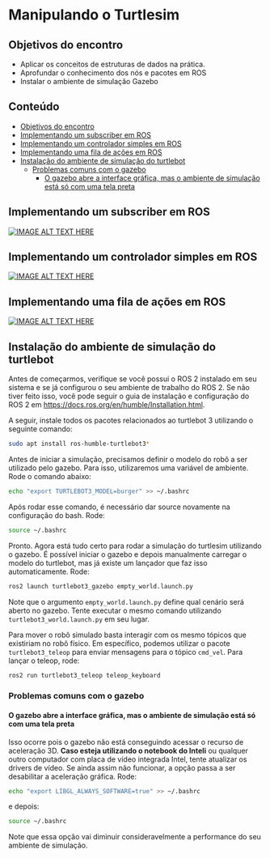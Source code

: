 # Manipulando o Turtlesim <!-- omit in toc -->

## Objetivos do encontro
* Aplicar os conceitos de estruturas de dados na prática.
* Aprofundar o conhecimento dos nós e pacotes em ROS
* Instalar o ambiente de simulação Gazebo

## Conteúdo <!-- omit in toc -->

- [Objetivos do encontro](#objetivos-do-encontro)
- [Implementando um subscriber em ROS](#implementando-um-subscriber-em-ros)
- [Implementando um controlador simples em ROS](#implementando-um-controlador-simples-em-ros)
- [Implementando uma fila de ações em ROS](#implementando-uma-fila-de-ações-em-ros)
- [Instalação do ambiente de simulação do turtlebot](#instalação-do-ambiente-de-simulação-do-turtlebot)
  - [Problemas comuns com o gazebo](#problemas-comuns-com-o-gazebo)
    - [O gazebo abre a interface gráfica, mas o ambiente de simulação está só com uma tela preta](#o-gazebo-abre-a-interface-gráfica-mas-o-ambiente-de-simulação-está-só-com-uma-tela-preta)

## Implementando um subscriber em ROS
[![IMAGE ALT TEXT HERE](https://img.youtube.com/vi/7CkcfUkLMWQ/hqdefault.jpg)](https://www.youtube.com/watch?v=7CkcfUkLMWQ)

## Implementando um controlador simples em ROS

[![IMAGE ALT TEXT HERE](https://img.youtube.com/vi/pDDB2E7CWUI/hqdefault.jpg)](https://www.youtube.com/watch?v=pDDB2E7CWUI)

## Implementando uma fila de ações em ROS

[![IMAGE ALT TEXT HERE](https://img.youtube.com/vi/c9F0yM7PLKs/hqdefault.jpg)](https://www.youtube.com/watch?v=c9F0yM7PLKs)

## Instalação do ambiente de simulação do turtlebot

Antes de começarmos, verifique se você possui o ROS 2 instalado em seu sistema e se já configurou o seu ambiente de trabalho do ROS 2. Se não tiver feito isso, você pode seguir o guia de instalação e configuração do ROS 2 em https://docs.ros.org/en/humble/Installation.html.

A seguir, instale todos os pacotes relacionados ao turtlebot 3 utilizando o seguinte comando:

```bash
sudo apt install ros-humble-turtlebot3*
```

Antes de iniciar a simulação, precisamos definir o modelo do robô a ser utilizado pelo gazebo. Para isso, utilizaremos uma variável de ambiente. Rode o comando abaixo:

```bash
echo "export TURTLEBOT3_MODEL=burger" >> ~/.bashrc
```

Após rodar esse comando, é necessário dar source novamente na configuração do bash. Rode:

```bash
source ~/.bashrc
```

Pronto. Agora está tudo certo para rodar a simulação do turtlesim utilizando o gazebo. É possível iniciar o gazebo e depois manualmente carregar o modelo do turtlebot, mas já existe um lançador que faz isso automaticamente. Rode:

```bash
ros2 launch turtlebot3_gazebo empty_world.launch.py
```

Note que o argumento `empty_world.launch.py` define qual cenário será aberto no gazebo. Tente executar o mesmo comando utilizando `turtlebot3_world.launch.py` em seu lugar.

Para mover o robô simulado basta interagir com os mesmo tópicos que existiriam no robô físico. Em específico, podemos utilizar o pacote `turtlebot3_teleop` para enviar mensagens para o tópico `cmd_vel`. Para lançar o teleop, rode:

```bash
ros2 run turtlebot3_teleop teleop_keyboard
```

### Problemas comuns com o gazebo

#### O gazebo abre a interface gráfica, mas o ambiente de simulação está só com uma tela preta

Isso ocorre pois o gazebo não está conseguindo acessar o recurso de aceleração 3D. **Caso esteja utilizando o notebook do Inteli** ou qualquer outro computador com placa de vídeo integrada Intel, tente atualizar os drivers de vídeo. Se ainda assim não funcionar, a opção passa a ser desabilitar a aceleração gráfica. Rode:

```bash
echo "export LIBGL_ALWAYS_SOFTWARE=true" >> ~/.bashrc
```

e depois:

```bash
source ~/.bashrc
```

Note que essa opção vai diminuir consideravelmente a performance do seu ambiente de simulação.
